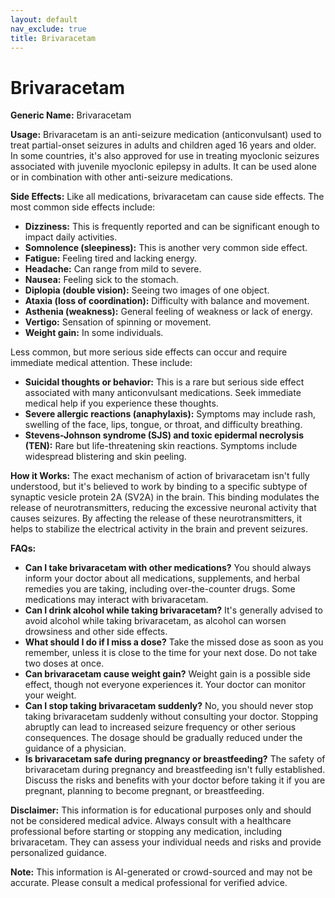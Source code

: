 ```yaml
---
layout: default
nav_exclude: true
title: Brivaracetam
---
```


# Brivaracetam

**Generic Name:** Brivaracetam

**Usage:** Brivaracetam is an anti-seizure medication (anticonvulsant) used to treat partial-onset seizures in adults and children aged 16 years and older. In some countries, it's also approved for use in treating myoclonic seizures associated with juvenile myoclonic epilepsy in adults.  It can be used alone or in combination with other anti-seizure medications.

**Side Effects:**  Like all medications, brivaracetam can cause side effects.  The most common side effects include:

* **Dizziness:** This is frequently reported and can be significant enough to impact daily activities.
* **Somnolence (sleepiness):**  This is another very common side effect.
* **Fatigue:**  Feeling tired and lacking energy.
* **Headache:**  Can range from mild to severe.
* **Nausea:** Feeling sick to the stomach.
* **Diplopia (double vision):** Seeing two images of one object.
* **Ataxia (loss of coordination):** Difficulty with balance and movement.
* **Asthenia (weakness):** General feeling of weakness or lack of energy.
* **Vertigo:** Sensation of spinning or movement.
* **Weight gain:** In some individuals.


Less common, but more serious side effects can occur and require immediate medical attention.  These include:

* **Suicidal thoughts or behavior:** This is a rare but serious side effect associated with many anticonvulsant medications. Seek immediate medical help if you experience these thoughts.
* **Severe allergic reactions (anaphylaxis):** Symptoms may include rash, swelling of the face, lips, tongue, or throat, and difficulty breathing.
* **Stevens-Johnson syndrome (SJS) and toxic epidermal necrolysis (TEN):** Rare but life-threatening skin reactions.  Symptoms include widespread blistering and skin peeling.


**How it Works:**  The exact mechanism of action of brivaracetam isn't fully understood, but it's believed to work by binding to a specific subtype of synaptic vesicle protein 2A (SV2A) in the brain. This binding modulates the release of neurotransmitters, reducing the excessive neuronal activity that causes seizures.  By affecting the release of these neurotransmitters, it helps to stabilize the electrical activity in the brain and prevent seizures.

**FAQs:**

* **Can I take brivaracetam with other medications?**  You should always inform your doctor about all medications, supplements, and herbal remedies you are taking, including over-the-counter drugs. Some medications may interact with brivaracetam.
* **Can I drink alcohol while taking brivaracetam?**  It's generally advised to avoid alcohol while taking brivaracetam, as alcohol can worsen drowsiness and other side effects.
* **What should I do if I miss a dose?**  Take the missed dose as soon as you remember, unless it is close to the time for your next dose. Do not take two doses at once.
* **Can brivaracetam cause weight gain?**  Weight gain is a possible side effect, though not everyone experiences it.  Your doctor can monitor your weight.
* **Can I stop taking brivaracetam suddenly?**  No, you should never stop taking brivaracetam suddenly without consulting your doctor.  Stopping abruptly can lead to increased seizure frequency or other serious consequences. The dosage should be gradually reduced under the guidance of a physician.
* **Is brivaracetam safe during pregnancy or breastfeeding?** The safety of brivaracetam during pregnancy and breastfeeding isn't fully established.  Discuss the risks and benefits with your doctor before taking it if you are pregnant, planning to become pregnant, or breastfeeding.


**Disclaimer:** This information is for educational purposes only and should not be considered medical advice.  Always consult with a healthcare professional before starting or stopping any medication, including brivaracetam.  They can assess your individual needs and risks and provide personalized guidance.


**Note:** This information is AI-generated or crowd-sourced and may not be accurate. Please consult a medical professional for verified advice.